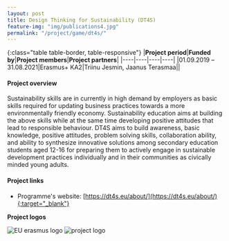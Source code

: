 ```yaml
---
layout: post
title: Design Thinking for Sustainability (DT4S) 
feature-img: "img/publications4.jpg"
permalink: "/project/game/dt4s/"
---
```


{:class="table table-border, table-responsive"}
|**Project period**|**Funded by**|**Project members**|**Project partners**|
|----|----|----|----|
|01.09.2019 –31.08.2021|Erasmus+ KA2|Triinu Jesmin, Jaanus Terasmaa||

#### Project overview
Sustainability skills are in currently in high demand by employers as basic skills required for updating business practices towards a more environmentally friendly economy. Sustainability education aims at building the above skills while at the same time developing positive attitudes that lead to responsible behaviour. DT4S aims to build awareness, basic knowledge, positive attitudes, problem solving skills, collaboration ability, and ability to synthesize innovative solutions among secondary education students aged 12-16 for preparing them to actively engage in sustainable development practices individually and in their communities as civically minded young adults. 
  

#### Project links

- Programme's website: [https://dt4s.eu/about/](https://dt4s.eu/about/){:target="_blank"}

**Project logos**
<div> 
    <img class="img-fluid-innews" src="{{ '/img/financier_logos/erasmus_K2.jpg' | prepend: site.baseurl }}" alt="EU erasmus logo">
    <img class="img-fluid-innews" src="{{ '/img/project_logos/DT4S.jpg' | prepend: site.baseurl }}" alt="project logo">
</div>